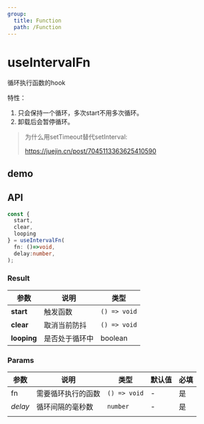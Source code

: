 ```yaml
---
group:
  title: Function
  path: /Function
---
```


# useIntervalFn

循环执行函数的hook

特性：

1. 只会保持一个循环，多次start不用多次循环。
2. 卸载后会暂停循环。

> 为什么用setTimeout替代setInterval:
>
> https://juejin.cn/post/7045113363625410590

## demo

<code src="./Demo/test.tsx"></code>

## API

```typescript
const {
  start,
  clear,
  looping
} = useIntervalFn(
  fn: ()=>void,
  delay:number,
);
```

### Result

| **参数**    | **说明**       | **类型**     |
| ----------- | -------------- | ------------ |
| **start**   | 触发函数       | `() => void` |
| **clear**   | 取消当前防抖   | `() => void` |
| **looping** | 是否处于循环中 | boolean      |

### Params

| **参数** | **说明**           | **类型**     | **默认值** | 必填 |
| -------- | ------------------ | ------------ | ---------- | ---- |
| fn       | 需要循环执行的函数 | `() => void` | -          | 是   |
| _delay_  | 循环间隔的毫秒数   | `number`     | -          | 是   |
|          |                    |              |            |      |
